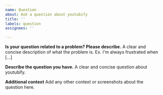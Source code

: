 ```yaml
---
name: Question
about: Ask a question about youtubify
title: ''
labels: question
assignees: ''

---
```


**Is your question related to a problem? Please describe.**
A clear and concise description of what the problem is. Ex. I'm always frustrated when [...]

**Describe the question you have.**
A clear and concise question about youtubify.

**Additional context**
Add any other context or screenshots about the question here.
